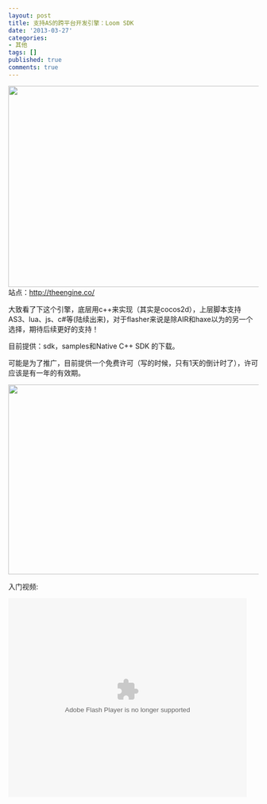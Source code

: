 ```yaml
---
layout: post
title: 支持AS的跨平台开发引擎：Loom SDK
date: '2013-03-27'
categories:
- 其他
tags: []
published: true
comments: true
---
```

<p><img class="alignnone size-full wp-image-1012" title="84C60742-A9A6-4233-8E1E-597D8ADA873A" src="{{urls.media}}/2013/03/84C60742-A9A6-4233-8E1E-597D8ADA873A.jpg" alt="" width="938" height="405" />站点：<a href="http://theengine.co/">http://theengine.co/</a></p>

<p>大致看了下这个引擎，底层用c++来实现（其实是cocos2d），上层脚本支持AS3、lua、js、c#等(陆续出来)，对于flasher来说是除AIR和haxe以为的另一个选择，期待后续更好的支持！</p>

<p>目前提供：sdk，samples和Native C++ SDK 的下载。</p>

<p>可能是为了推广，目前提供一个免费许可（写的时候，只有1天的倒计时了），许可应该是有一年的有效期。</p>

<p><img class="alignnone size-full wp-image-1013" title="8DDFAE41-F5E1-48CA-BBE2-79F60CCA2589" src="{{urls.media}}/2013/03/8DDFAE41-F5E1-48CA-BBE2-79F60CCA2589.jpg" alt="" width="885" height="382" /></p>

<p>入门视频:</p>

<p><object width="480" height="400" classid="clsid:d27cdb6e-ae6d-11cf-96b8-444553540000" codebase="http://download.macromedia.com/pub/shockwave/cabs/flash/swflash.cab#version=6,0,40,0" align="middle"><param name="src" value="http://player.youku.com/player.php/sid/XNTMzNjkwMjE2/v.swf" /><param name="allowfullscreen" value="true" /><param name="quality" value="high" /><param name="allowscriptaccess" value="always" /><embed width="480" height="400" type="application/x-shockwave-flash" src="http://player.youku.com/player.php/sid/XNTMzNjkwMjE2/v.swf" allowfullscreen="true" quality="high" allowscriptaccess="always" align="middle" /></object></p>
